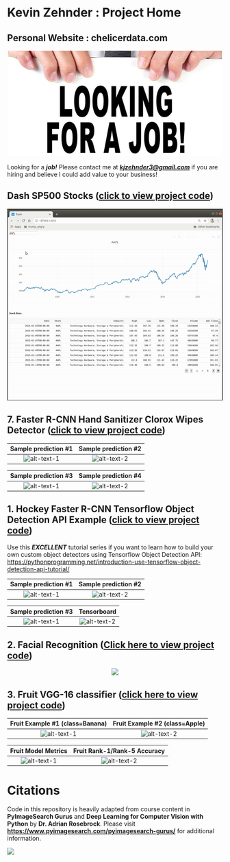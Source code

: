 # Kevin Zehnder : Project Home

## Personal Website : chelicerdata.com


<p align="center">
  <img src="docs/imgs/job1_resized.jpeg">
</p>

Looking for a ***job!*** Please contact me at ***kjzehnder3@gmail.com*** if you are hiring and believe I could add value to your business!

## Dash SP500 Stocks ([click to view project code](Dash_Plotly_SP500/))
<p align="center">
  <img src="docs/imgs/dash_sp500.gif">
</p>

## 7. Faster R-CNN Hand Sanitizer Clorox Wipes Detector ([click to view project code](Hand_Sanitizer_Detector/))

 Sample prediction #1      |  Sample prediction #2
:-------------------------:|:-------------------------:
![alt-text-1](docs/jpegs/7_sanitizer/usage2.png "title-1") | ![alt-text-2](docs/jpegs/7_sanitizer/usage1.png "title-2")

 Sample prediction #3      |  Sample prediction #4 
:-------------------------:|:-------------------------:
![alt-text-1](docs/jpegs/7_sanitizer/usage3.png "title-1") | ![alt-text-2](docs/jpegs/7_sanitizer/usage4.png "title-2")

## 1. Hockey Faster R-CNN Tensorflow Object Detection API Example ([click to view project code](Faster_R-CNN_Tensorflow_Object_Detector/))

Use this ***EXCELLENT*** tutorial series if you want to learn how to build your own custom object detectors using Tensorflow Object Detection API: https://pythonprogramming.net/introduction-use-tensorflow-object-detection-api-tutorial/

Sample prediction #1      |  Sample prediction #2
:-------------------------:|:-------------------------:
![alt-text-1](docs/jpegs/1_tensor/resized_ten1.png "title-1") | ![alt-text-2](docs/jpegs/1_tensor/resized_ten2.png "title-2")

 Sample prediction #3      |  Tensorboard 
:-------------------------:|:-------------------------:
![alt-text-1](docs/jpegs/1_tensor/resized_individualImage.png "title-1") | ![alt-text-2](docs/jpegs/1_tensor/resized_board_training.png "title-2")

## 2. Facial Recognition ([Click here to view project code](Presidential_Candidate_Detector/))

<p align="center">
  <img src="docs/jpegs/2_president/candidates_facial_recognition.jpg">
</p>

## 3. Fruit VGG-16 classifier ([click here to view project code](Fruit_VGG_Feature_Extractor_Logistic_Classifier/))

Fruit Example #1 (class=Banana)                |  Fruit Example #2 (class=Apple)
:-------------------------:|:-------------------------:
![alt-text-1](docs/jpegs/3_fruit_VGG/peg2.png "title-1") | ![alt-text-2](docs/jpegs/3_fruit_VGG/peg1.png "title-2")

Fruit Model Metrics              |  Fruit Rank-1/Rank-5 Accuracy
:-------------------------:|:-------------------------:
![alt-text-1](docs/jpegs/3_fruit_VGG/metrics_fruit_train_feat_extract_logistic.png "title-1") | ![alt-text-2](docs/jpegs/3_fruit_VGG/fruit_rank_5.png "title-2")



# Citations
Code in this repository is heavily adapted from course content in **PyImageSearch Gurus** and **Deep Learning for Computer Vision with Python** by **Dr. Adrian Rosebrock**. Please visit **https://www.pyimagesearch.com/pyimagesearch-gurus/** for additional information.
<p align="left">
  <img src="docs/jpegs/citation.png">
</p>

